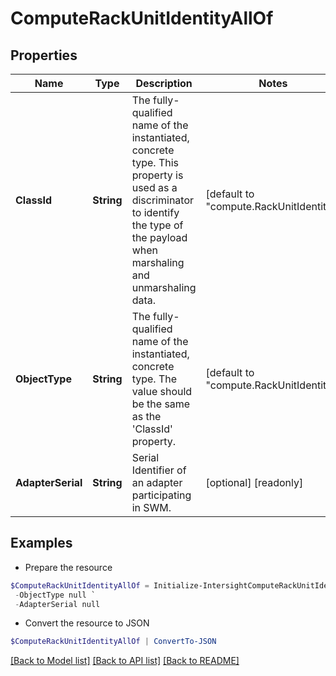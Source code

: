 # ComputeRackUnitIdentityAllOf
## Properties

Name | Type | Description | Notes
------------ | ------------- | ------------- | -------------
**ClassId** | **String** | The fully-qualified name of the instantiated, concrete type. This property is used as a discriminator to identify the type of the payload when marshaling and unmarshaling data. | [default to "compute.RackUnitIdentity"]
**ObjectType** | **String** | The fully-qualified name of the instantiated, concrete type. The value should be the same as the &#39;ClassId&#39; property. | [default to "compute.RackUnitIdentity"]
**AdapterSerial** | **String** | Serial Identifier of an adapter participating in SWM. | [optional] [readonly] 

## Examples

- Prepare the resource
```powershell
$ComputeRackUnitIdentityAllOf = Initialize-IntersightComputeRackUnitIdentityAllOf  -ClassId null `
 -ObjectType null `
 -AdapterSerial null
```

- Convert the resource to JSON
```powershell
$ComputeRackUnitIdentityAllOf | ConvertTo-JSON
```

[[Back to Model list]](../README.md#documentation-for-models) [[Back to API list]](../README.md#documentation-for-api-endpoints) [[Back to README]](../README.md)

